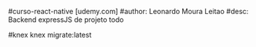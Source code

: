 #curso-react-native [udemy.com]
#author: Leonardo Moura Leitao
#desc: Backend expressJS de projeto todo

#knex
knex migrate:latest

